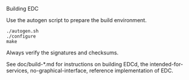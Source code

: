 Building EDC

Use the autogen script to prepare the build environment.

    ./autogen.sh
    ./configure
    make

Always verify the signatures and checksums.

See doc/build-*.md for instructions on building EDCd,
the intended-for-services, no-graphical-interface, reference
implementation of EDC.
